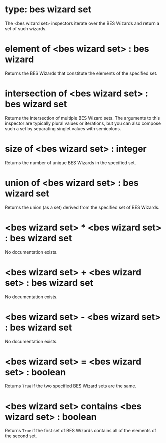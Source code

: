 # type: bes wizard set

The &lt;bes wizard set&gt; inspectors iterate over the BES Wizards and return a set of such wizards.

# element of &lt;bes wizard set&gt; : bes wizard

Returns the BES Wizards that constitute the elements of the specified set.

# intersection of &lt;bes wizard set&gt; : bes wizard set

Returns the intersection of multiple BES Wizard sets. The arguments to this inspector are typically plural values or iterations, but you can also compose such a set by separating singlet values with semicolons.

# size of &lt;bes wizard set&gt; : integer

Returns the number of unique BES Wizards in the specified set.

# union of &lt;bes wizard set&gt; : bes wizard set

Returns the union (as a set) derived from the specified set of BES Wizards.

# &lt;bes wizard set&gt; * &lt;bes wizard set&gt; : bes wizard set

No documentation exists.

# &lt;bes wizard set&gt; + &lt;bes wizard set&gt; : bes wizard set

No documentation exists.

# &lt;bes wizard set&gt; - &lt;bes wizard set&gt; : bes wizard set

No documentation exists.

# &lt;bes wizard set&gt; = &lt;bes wizard set&gt; : boolean

Returns `True` if the two specified BES Wizard sets are the same.

# &lt;bes wizard set&gt; contains &lt;bes wizard set&gt; : boolean

Returns `True` if the first set of BES Wizards contains all of the elements of the second set.
